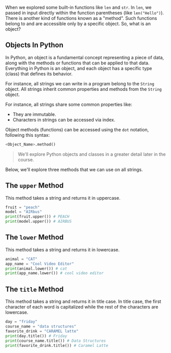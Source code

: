 When we explored some built-in functions like `len` and `str`. In `len`, we passed in input directly within the function parentheses (like `len("Hello")`). There is another kind of functions known as a "method". Such functions belong to and are accessible only by a specific object. So, what is an object?

## Objects In Python

In Python, an object is a fundamental concept representing a piece of data, along with the methods or functions that can be applied to that data. Everything in Python is an object, and each object has a specific type (class) that defines its behavior.

For instance, all strings we can write in a program belong to the `String` object. All strings inherit common properties and methods from the `String` object.

For instance, all strings share some common properties like:
- They are immutable.
- Characters in strings can be accessed via index.

Object methods (functions) can be accessed using the `dot` notation, following this syntax:

```python
<Object_Name>.method()
```
> We'll explore Python objects and classes in a greater detail later in the course.

Below, we'll explore three methods that we can use on all strings.

## The `upper` Method

This method takes a string and returns it in uppercase.

```python
fruit = "peach"
model = "AIRbus"
print(fruit.upper()) # PEACH
print(model.upper()) # AIRBUS
```

## The `lower` Method

This method takes a string and returns it in lowercase.

```python
animal = "CAT"
app_name = "Cool Video Editor"
print(animal.lower()) # cat
print(app_name.lower()) # cool video editor
```

## The `title` Method

This method takes a string and returns it in title case. In title case, the first character of each word is capitalized while the rest of the characters are lowercase.

```python
day = "friday"
course_name = "data structures"
favorite_drink = "CARAMEL latte"
print(day.title()) # Friday
print(course_name.title()) # Data Structures
print(favorite_drink.title()) # Caramel Latte
```